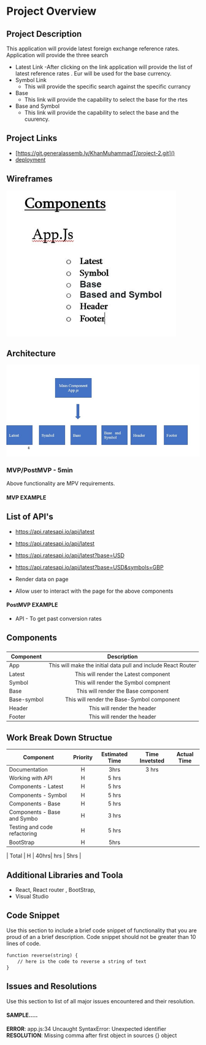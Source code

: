 # Project Overview


## Project Description

This application will provide latest foreign exchange reference rates. Application will provide the three search 
- Latest Link
	-After clicking on the link application will provide the list of latest reference rates . Eur will be used for the base currency.
- Symbol Link 
   - This will provide the specific search against the specific currancy 
- Base 
   - This link will provide the capability to select the base for the rtes
- Base and Symbol
   - This link will provide the capability to select the base and the cuurency. 

## Project Links

- [https://git.generalassemb.ly/KhanMuhammadT/project-2.git]()
- [deployment]()

## Wireframes

![fish-logo](./components.jpg)
## Architecture
![fish-logo](./Arch.jpg)

### MVP/PostMVP - 5min
Above functionality are MPV requirements.

#### MVP EXAMPLE
## List of API's
  - https://api.ratesapi.io/api/latest
  - https://api.ratesapi.io/api/latest
  - https://api.ratesapi.io/api/latest?base=USD
  - https://api.ratesapi.io/api/latest?base=USD&symbols=GBP
  
  - Render data on page 
  - Allow user to interact with the page for the above components

#### PostMVP EXAMPLE

- API - To get past conversion rates

## Components
#####  
| Component | Description | 
| --- | :---: |  
| App | This will make the initial data pull and include React Router| 
| Latest | This will render the Latest  component |
| Symbol | This will render the Symbol compnent |
| Base | This will render the Base component|
| Base-symbol | This will render the Base-Symbol component|
| Header | This will render the header  | 
| Footer | This will render the header | 

##  Work Break Down Structue


| Component | Priority | Estimated Time | Time Invetsted | Actual Time |
| --- | :---: |  :---: | :---: | :---: |
| Documentation  | H | 3hrs| 3 hrs |   |
| Working with API | H | 5 hrs|  |  |
| Components - Latest| H | 5 hrs| |  |
| Components - Symbol | H | 5 hrs|  |  |
| Components - Base | H | 5 hrs|  |  |
| Components - Base and Symbo | H | 3 hrs |  |  |
| Testing and code refactoring  | H| 5 hrs  | |  |
| BootStrap   | H | 5hrs| |  |

| Total | H | 40hrs| hrs | 5hrs |

## Additional Libraries and Toola
  - React, React router , BootStrap,  
  - Visual Studio
## Code Snippet

Use this section to include a brief code snippet of functionality that you are proud of an a brief description.  Code snippet should not be greater than 10 lines of code. 

```
function reverse(string) {
	// here is the code to reverse a string of text
}
```

## Issues and Resolutions
 Use this section to list of all major issues encountered and their resolution.

#### SAMPLE.....
**ERROR**: app.js:34 Uncaught SyntaxError: Unexpected identifier                                
**RESOLUTION**: Missing comma after first object in sources {} object
